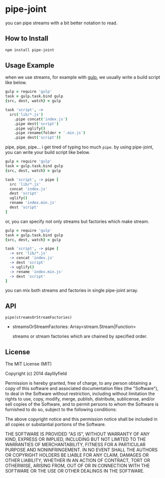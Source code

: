 pipe-joint
==========

you can pipe streams with a bit better notation to read.

How to Install
--------------

```sh
npm install pipe-joint
```

Usage Example
-------------

when we use streams, for example with [gulp](http://gulpjs.com/), we usually
write a build script like below.

```coffeescript
gulp = require 'gulp'
task = gulp.task.bind gulp
{src, dest, watch} = gulp

task 'script', ->
  src('lib/*.js')
    .pipe concat('index.js')
    .pipe dest('script')
    .pipe uglify()
    .pipe rename(folder + '.min.js')
    .pipe dest('script'))
```

pipe, pipe, pipe... i get tired of typing too much ``pipe``. by using
pipe-joint, you can write your build script like below.

```coffeescript
gulp = require 'gulp'
task = gulp.task.bind gulp
{src, dest, watch} = gulp

task 'script', -> pipe [
  src 'lib/*.js'
  concat 'index.js'
  dest 'script'
  uglify()
  rename 'index.min.js'
  dest 'script'
]
```

or, you can specify not only streams but factories which make stream.

```coffeescript
gulp = require 'gulp'
task = gulp.task.bind gulp
{src, dest, watch} = gulp

task 'script', -> pipe [
  -> src 'lib/*.js'
  -> concat 'index.js'
  -> dest 'script'
  -> uglify()
  -> rename 'index.min.js'
  -> dest 'script'
]
```

you can mix both streams and factories in single pipe-joint array.

API
---

``pipe(streamsOrStreamFactories)``

- streamsOrStreamFactories: Array<stream.Stream|Function>

  streams or stream factories which are chained by specified order.

License
-------

The MIT License (MIT)

Copyright (c) 2014 daylilyfield

Permission is hereby granted, free of charge, to any person obtaining a copy of
this software and associated documentation files (the "Software"), to deal in
the Software without restriction, including without limitation the rights to
use, copy, modify, merge, publish, distribute, sublicense, and/or sell copies
of the Software, and to permit persons to whom the Software is furnished to do
so, subject to the following conditions:

The above copyright notice and this permission notice shall be included in all
copies or substantial portions of the Software.

THE SOFTWARE IS PROVIDED "AS IS", WITHOUT WARRANTY OF ANY KIND, EXPRESS OR
IMPLIED, INCLUDING BUT NOT LIMITED TO THE WARRANTIES OF MERCHANTABILITY,
FITNESS FOR A PARTICULAR PURPOSE AND NONINFRINGEMENT. IN NO EVENT SHALL THE
AUTHORS OR COPYRIGHT HOLDERS BE LIABLE FOR ANY CLAIM, DAMAGES OR OTHER
LIABILITY, WHETHER IN AN ACTION OF CONTRACT, TORT OR OTHERWISE, ARISING FROM,
OUT OF OR IN CONNECTION WITH THE SOFTWARE OR THE USE OR OTHER DEALINGS IN THE
SOFTWARE.
